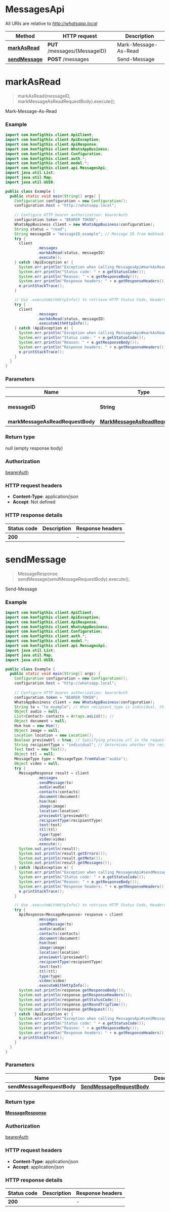 # MessagesApi

All URIs are relative to *http://whatsapp.local*

| Method | HTTP request | Description |
|------------- | ------------- | -------------|
| [**markAsRead**](MessagesApi.md#markAsRead) | **PUT** /messages/{MessageID} | Mark-Message-As-Read |
| [**sendMessage**](MessagesApi.md#sendMessage) | **POST** /messages | Send-Message |


<a name="markAsRead"></a>
# **markAsRead**
> markAsRead(messageID, markMessageAsReadRequestBody).execute();

Mark-Message-As-Read

### Example
```java
import com.konfigthis.client.ApiClient;
import com.konfigthis.client.ApiException;
import com.konfigthis.client.ApiResponse;
import com.konfigthis.client.WhatsAppBusiness;
import com.konfigthis.client.Configuration;
import com.konfigthis.client.auth.*;
import com.konfigthis.client.model.*;
import com.konfigthis.client.api.MessagesApi;
import java.util.List;
import java.util.Map;
import java.util.UUID;

public class Example {
  public static void main(String[] args) {
    Configuration configuration = new Configuration();
    configuration.host = "http://whatsapp.local";
    
    // Configure HTTP bearer authorization: bearerAuth
    configuration.token = "BEARER TOKEN";
    WhatsAppBusiness client = new WhatsAppBusiness(configuration);
    String status = "read";
    String messageID = "messageID_example"; // Message ID from Webhook
    try {
      client
              .messages
              .markAsRead(status, messageID)
              .execute();
    } catch (ApiException e) {
      System.err.println("Exception when calling MessagesApi#markAsRead");
      System.err.println("Status code: " + e.getStatusCode());
      System.err.println("Reason: " + e.getResponseBody());
      System.err.println("Response headers: " + e.getResponseHeaders());
      e.printStackTrace();
    }

    // Use .executeWithHttpInfo() to retrieve HTTP Status Code, Headers and Request
    try {
      client
              .messages
              .markAsRead(status, messageID)
              .executeWithHttpInfo();
    } catch (ApiException e) {
      System.err.println("Exception when calling MessagesApi#markAsRead");
      System.err.println("Status code: " + e.getStatusCode());
      System.err.println("Reason: " + e.getResponseBody());
      System.err.println("Response headers: " + e.getResponseHeaders());
      e.printStackTrace();
    }
  }
}

```

### Parameters

| Name | Type | Description  | Notes |
|------------- | ------------- | ------------- | -------------|
| **messageID** | **String**| Message ID from Webhook | |
| **markMessageAsReadRequestBody** | [**MarkMessageAsReadRequestBody**](MarkMessageAsReadRequestBody.md)|  | |

### Return type

null (empty response body)

### Authorization

[bearerAuth](../README.md#bearerAuth)

### HTTP request headers

 - **Content-Type**: application/json
 - **Accept**: Not defined

### HTTP response details
| Status code | Description | Response headers |
|-------------|-------------|------------------|
| **200** |  |  -  |

<a name="sendMessage"></a>
# **sendMessage**
> MessageResponse sendMessage(sendMessageRequestBody).execute();

Send-Message

### Example
```java
import com.konfigthis.client.ApiClient;
import com.konfigthis.client.ApiException;
import com.konfigthis.client.ApiResponse;
import com.konfigthis.client.WhatsAppBusiness;
import com.konfigthis.client.Configuration;
import com.konfigthis.client.auth.*;
import com.konfigthis.client.model.*;
import com.konfigthis.client.api.MessagesApi;
import java.util.List;
import java.util.Map;
import java.util.UUID;

public class Example {
  public static void main(String[] args) {
    Configuration configuration = new Configuration();
    configuration.host = "http://whatsapp.local";
    
    // Configure HTTP bearer authorization: bearerAuth
    configuration.token = "BEARER TOKEN";
    WhatsAppBusiness client = new WhatsAppBusiness(configuration);
    String to = "to_example"; // When recipient_type is individual, this field is the WhatsApp ID (phone number) returned from contacts endpoint. When recipient_type is group, this field is the WhatsApp group ID.
    Object audio = null;
    List<Contact> contacts = Arrays.asList(); // 
    Object document = null;
    Hsm hsm = new Hsm();
    Object image = null;
    Location location = new Location();
    Boolean previewUrl = true; // Specifying preview_url in the request is optional when not including a URL in your message. To include a URL preview, set preview_url to true in the message body and make sure the URL begins with http:// or https://. For more information, see the Sending URLs in Text Messages section.
    String recipientType = "individual"; // Determines whether the recipient is an individual or a group Specifying recipient_type in the request is optional when the value is individual. However, recipient_type is required when using group. If sending a text message to a group, see the Sending Group Messages documentation.
    Text text = new Text();
    Object ttl = null;
    MessageType type = MessageType.fromValue("audio");
    Object video = null;
    try {
      MessageResponse result = client
              .messages
              .sendMessage(to)
              .audio(audio)
              .contacts(contacts)
              .document(document)
              .hsm(hsm)
              .image(image)
              .location(location)
              .previewUrl(previewUrl)
              .recipientType(recipientType)
              .text(text)
              .ttl(ttl)
              .type(type)
              .video(video)
              .execute();
      System.out.println(result);
      System.out.println(result.getErrors());
      System.out.println(result.getMeta());
      System.out.println(result.getMessages());
    } catch (ApiException e) {
      System.err.println("Exception when calling MessagesApi#sendMessage");
      System.err.println("Status code: " + e.getStatusCode());
      System.err.println("Reason: " + e.getResponseBody());
      System.err.println("Response headers: " + e.getResponseHeaders());
      e.printStackTrace();
    }

    // Use .executeWithHttpInfo() to retrieve HTTP Status Code, Headers and Request
    try {
      ApiResponse<MessageResponse> response = client
              .messages
              .sendMessage(to)
              .audio(audio)
              .contacts(contacts)
              .document(document)
              .hsm(hsm)
              .image(image)
              .location(location)
              .previewUrl(previewUrl)
              .recipientType(recipientType)
              .text(text)
              .ttl(ttl)
              .type(type)
              .video(video)
              .executeWithHttpInfo();
      System.out.println(response.getResponseBody());
      System.out.println(response.getResponseHeaders());
      System.out.println(response.getStatusCode());
      System.out.println(response.getRoundTripTime());
      System.out.println(response.getRequest());
    } catch (ApiException e) {
      System.err.println("Exception when calling MessagesApi#sendMessage");
      System.err.println("Status code: " + e.getStatusCode());
      System.err.println("Reason: " + e.getResponseBody());
      System.err.println("Response headers: " + e.getResponseHeaders());
      e.printStackTrace();
    }
  }
}

```

### Parameters

| Name | Type | Description  | Notes |
|------------- | ------------- | ------------- | -------------|
| **sendMessageRequestBody** | [**SendMessageRequestBody**](SendMessageRequestBody.md)|  | |

### Return type

[**MessageResponse**](MessageResponse.md)

### Authorization

[bearerAuth](../README.md#bearerAuth)

### HTTP request headers

 - **Content-Type**: application/json
 - **Accept**: application/json

### HTTP response details
| Status code | Description | Response headers |
|-------------|-------------|------------------|
| **200** |  |  -  |

